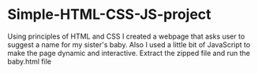 # Simple-HTML-CSS-JS-project
Using principles of HTML and CSS I created a webpage that asks user to suggest a name for my sister's baby. 
Also I used a little bit of JavaScript to make the page dynamic and interactive.
Extract the zipped file and run the baby.html file
